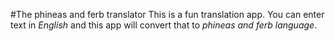 #The phineas and ferb translator
This is a fun translation app. You can enter text in _English_ and this app will convert that to _phineas and ferb language_.
